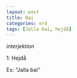 ```yaml
---
layout: post
title: Bai
categories: ord
tags: [Jalla bai, hejdå]
---
```


*interjektion*

1: Hejdå

Ex: "Jalla bai"
